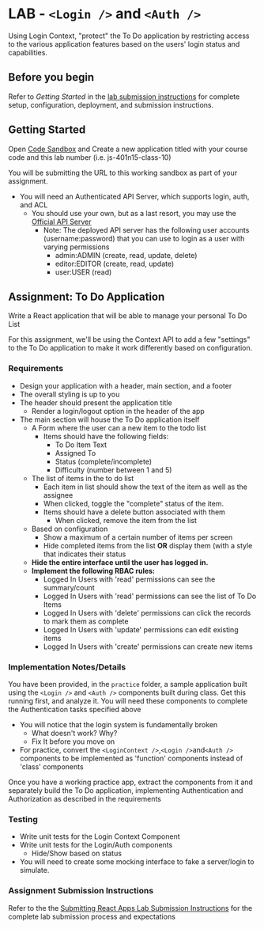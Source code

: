 # LAB -  `<Login />` and `<Auth />`

Using Login Context, "protect" the To Do application by restricting access to the various application features based on the users' login status and capabilities.

## Before you begin

Refer to *Getting Started*  in the [lab submission instructions](../../../reference/submission-instructions/labs/README.md) for complete setup, configuration, deployment, and submission instructions.

## Getting Started

Open [Code Sandbox](http://codesandbox.io) and Create a new application titled with your course code and this lab number (i.e. js-401n15-class-10)

You will be submitting the URL to this working sandbox as part of your assignment.

- You will need an Authenticated API Server, which supports login, auth, and ACL
  - You should use your own, but as a last resort, you may use the [Official API Server](https://api-js401.herokuapp.com)
    - Note: The deployed API server has the following user accounts (username:password) that you can use to login as a user with varying permissions
      - admin:ADMIN (create, read, update, delete)
      - editor:EDITOR (create, read, update)
      - user:USER (read)

## Assignment: To Do Application

Write a React application that will be able to manage your personal To Do List

For this assignment, we'll be using the Context API to add a few "settings" to the To Do application to make it work differently based on configuration.

### Requirements

- Design your application with a header, main section, and a footer
- The overall styling is up to you
- The header should present the application title
  - Render a login/logout option in the header of the app
- The main section will house the To Do application itself
  - A Form where the user can a new item to the todo list
    - Items should have the following fields:
      - To Do Item Text
      - Assigned To
      - Status (complete/incomplete)
      - Difficulty (number between 1 and 5)
  - The list of items in the to do list
    - Each item in list should show the text of the item as well as the assignee
    - When clicked, toggle the "complete" status of the item.
    - Items should have a delete button associated with them
      - When clicked, remove the item from the list
  - Based on configuration
    - Show a maximum of a certain number of items per screen
    - Hide completed items from the list **OR** display them (with a style that indicates their status
  - **Hide the entire interface until the user has logged in.**
  - **Implement the following RBAC rules:**
    - Logged In Users with 'read' permissions can see the summary/count
    - Logged In Users with 'read' permissions can see the list of To Do Items
    - Logged In Users with 'delete' permissions can click the records to mark them as complete
    - Logged In Users with 'update' permissions can edit existing items
    - Logged In Users with 'create' permissions can create new items

### Implementation Notes/Details

You have been provided, in the `practice` folder, a sample application built using the `<Login />` and `<Auth />` components built during class. Get this running first, and analyze it. You will need these components to complete the Authentication tasks specified above

- You will notice that the login system is fundamentally broken
  - What doesn't work? Why?
  - Fix It before you move on
- For practice, convert the `<LoginContext />`,`<Login />`and`<Auth />` components to be implemented as 'function' components instead of 'class' components

Once you have a working practice app, extract the components from it and separately build the To Do application, implementing Authentication and Authorization as described in the requirements

### Testing

- Write unit tests for the Login Context Component
- Write unit tests for the Login/Auth components
  - Hide/Show based on status
- You will need to create some mocking interface to fake a server/login to simulate.

### Assignment Submission Instructions

Refer to the the [Submitting React Apps Lab Submission Instructions](../../../reference/submission-instructions/labs/react-apps.md) for the complete lab submission process and expectations

